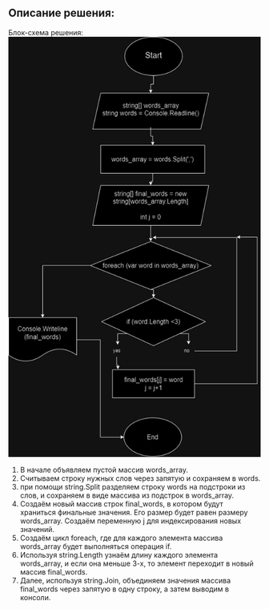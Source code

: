 ## Описание решения: 
Блок-схема решения:
![](итоговая_кр.jpg)

1) В начале объявляем пустой массив words_array.
2) Считываем строку нужных слов через запятую и сохраняем в words.
3) при помощи string.Split разделяем строку words на подстроки из слов, и сохраняем в виде массива из подстрок в words_array.
4) Создаём новый массив строк final_words, в котором будут храниться финальные значения. Его размер будет равен размеру words_array. Создаём переменную j для индексирования новых значений. 
5) Создаём цикл foreach, где для каждого элемента массива words_array будет выполняться операция if. 
6) Используя string.Length узнаём длину каждого элемента words_array, и если она меньше 3-х, то элемент переходит в новый массив final_words.
7) Далее, используя string.Join, объединяем значения массива final_words через запятую в одну строку, а затем выводим в консоли.